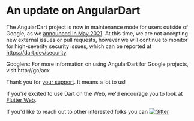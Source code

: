# An update on AngularDart

The AngularDart project is now in maintenance mode for users outside of Google, as we
[announced in May 2021](https://medium.com/dartlang/angulardart-flutter-and-the-web-spring-update-f7f5b8b10001).
At this time, we are not accepting new external issues or pull requests, however
we will continue to monitor for high-severity security issues, which can be
reported at https://dart.dev/security.

Googlers: For more information on using AngularDart for Google projects, visit http://go/acx

Thank you for
[your support](https://github.com/angulardart/angular/issues/1976). It means a
lot to us!

If you're excited to use Dart on the Web, we'd encourage you to look at
[Flutter Web](https://flutter.dev/web).

If you'd like to reach out to other interested folks you can
[![Gitter](https://badges.gitter.im/angulardart/community.svg)](https://gitter.im/angulardart/community?utm_source=badge&utm_medium=badge&utm_campaign=pr-badge)
